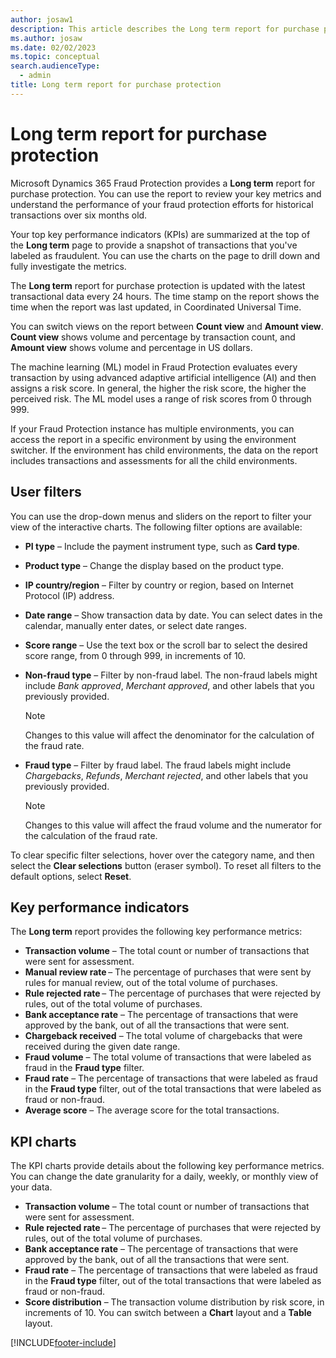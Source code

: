 ```yaml
---
author: josaw1
description: This article describes the Long term report for purchase protection in Microsoft Dynamics 365 Fraud Protection.
ms.author: josaw
ms.date: 02/02/2023
ms.topic: conceptual
search.audienceType:
  - admin
title: Long term report for purchase protection
---
```


# Long term report for purchase protection

Microsoft Dynamics 365 Fraud Protection provides a **Long term** report for purchase protection. You can use the report to review your key metrics and understand the performance of your fraud protection efforts for historical transactions over six months old.

Your top key performance indicators (KPIs) are summarized at the top of the **Long term** page to provide a snapshot of transactions that you've labeled as fraudulent. You can use the charts on the page to drill down and fully investigate the metrics.

The **Long term** report for purchase protection is updated with the latest transactional data every 24 hours. The time stamp on the report shows the time when the report was last updated, in Coordinated Universal Time.

You can switch views on the report between **Count view** and **Amount view**. **Count view** shows volume and percentage by transaction count, and **Amount view** shows volume and percentage in US dollars.

The machine learning (ML) model in Fraud Protection evaluates every transaction by using advanced adaptive artificial intelligence (AI) and then assigns a risk score. In general, the higher the risk score, the higher the perceived risk. The ML model uses a range of risk scores from 0 through 999.

If your Fraud Protection instance has multiple environments, you can access the report in a specific environment by using the environment switcher. If the environment has child environments, the data on the report includes transactions and assessments for all the child environments.

## User filters

You can use the drop-down menus and sliders on the report to filter your view of the interactive charts. The following filter options are available:

- **PI type** – Include the payment instrument type, such as **Card type**.
- **Product type** – Change the display based on the product type.
- **IP country/region** – Filter by country or region, based on Internet Protocol (IP) address.
- **Date range** – Show transaction data by date. You can select dates in the calendar, manually enter dates, or select date ranges.
- **Score range** – Use the text box or the scroll bar to select the desired score range, from 0 through 999, in increments of 10.
- **Non-fraud type** – Filter by non-fraud label. The non-fraud labels might include *Bank approved*, *Merchant approved*, and other labels that you previously provided.

    > [!NOTE]
    > Changes to this value will affect the denominator for the calculation of the fraud rate.

- **Fraud type** – Filter by fraud label. The fraud labels might include *Chargebacks*, *Refunds*, *Merchant rejected*, and other labels that you previously provided.

    > [!NOTE]
    > Changes to this value will affect the fraud volume and the numerator for the calculation of the fraud rate.

To clear specific filter selections, hover over the category name, and then select the **Clear selections** button (eraser symbol). To reset all filters to the default options, select **Reset**.

## Key performance indicators

The **Long term** report provides the following key performance metrics:

- **Transaction volume** – The total count or number of transactions that were sent for assessment.
- **Manual review rate** – The percentage of purchases that were sent by rules for manual review, out of the total volume of purchases.
- **Rule rejected rate** – The percentage of purchases that were rejected by rules, out of the total volume of purchases.
- **Bank acceptance rate** – The percentage of transactions that were approved by the bank, out of all the transactions that were sent.
- **Chargeback received** – The total volume of chargebacks that were received during the given date range.
- **Fraud volume** – The total volume of transactions that were labeled as fraud in the **Fraud type** filter.
- **Fraud rate** – The percentage of transactions that were labeled as fraud in the **Fraud type** filter, out of the total transactions that were labeled as fraud or non-fraud.
- **Average score** – The average score for the total transactions.

## KPI charts

The KPI charts provide details about the following key performance metrics. You can change the date granularity for a daily, weekly, or monthly view of your data.

- **Transaction volume** – The total count or number of transactions that were sent for assessment.
- **Rule rejected rate** – The percentage of purchases that were rejected by rules, out of the total volume of purchases.
- **Bank acceptance rate** – The percentage of transactions that were approved by the bank, out of all the transactions that were sent.
- **Fraud rate** – The percentage of transactions that were labeled as fraud in the **Fraud type** filter, out of the total transactions that were labeled as fraud or non-fraud.
- **Score distribution** – The transaction volume distribution by risk score, in increments of 10. You can switch between a **Chart** layout and a **Table** layout.

[!INCLUDE[footer-include](includes/footer-banner.md)]
